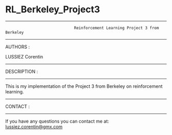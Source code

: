 # RL_Berkeley_Project3

****************************************************************************************************************
                                  Reinforcement Learning Project 3 from Berkeley                     
****************************************************************************************************************

AUTHORS :

LUSSIEZ Corentin 

*********************
DESCRIPTION :
*********************

This is my implementation of the Project 3 from Berkeley on reinforcement learning.

*********************
CONTACT :
*********************
If you have any questions you can contact me at: lussiez.corentin@gmx.com

